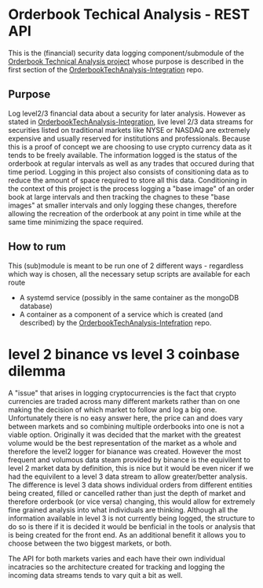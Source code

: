 # Orderbook Techical Analysis - REST API

This is the (financial) security data logging component/submodule of the [Orderbook Technical Analysis project](https://github.com/RT-Tap/OrderbookTechAnalysis-Integration) whose purpose is described in the first section of the [OrderbookTechAnalysis-Integration](https://github.com/RT-Tap/OrderbookTechAnalysis-Integration) repo. 

## Purpose
Log level2/3 financial data about a security for later analysis.  However as stated in [OrderbookTechAnalysis-Integration](https://github.com/RT-Tap/OrderbookTechAnalysis-Integration), live level 2/3 data streams for securities listed on traditional markets like NYSE or NASDAQ are extremely expensive and usually reserved for institutions and professionals.  Because this is a proof of concept we are choosing to use crypto currency data as it tends to be freely available.  The information logged is the status of the orderbook at regular intervals as well as any trades that occured during that time period.  Logging in this project also consists of consitioning data as to reduce the amount of space required to store all this data.  Conditioning in the context of this project is the process logging a "base image" of an order book at large intervals and then tracking the chagnes to these "base images" at smaller intervals and only logging these changes, therefore allowing the recreation of the orderbook at any point in time while at the same time minimizing the space required. 

## How to rum
This (sub)module is meant to be run one of 2 different ways - regardless which way is chosen, all the necessary setup scripts are available for each route
- A systemd service (possibly in the same container as the mongoDB database) 
- A container as a component of a service which is created (and described) by the [OrderbookTechAnalysis-Intefration](https://github.com/RT-Tap/OrderbookTechAnalysis-Integration) repo.

# level 2 binance vs level 3 coinbase dilemma
A "issue" that arises in logging cryptocurrencies is the fact that crypto currencies are traded across many different markets rather than on one making the decision of which market to follow and log a big one.  Unfortunately there is no easy answer here, the price can and does vary between markets and so combining multiple orderbooks into one is not a viable option.  Originally it was decided that the market with the greatest volume would be the best representation of the market as a whole and therefore the level2 logger for bianance was created.  However the most frequent and volumous data steam provided by binance is the equivilent to level 2 market data by definition, this is nice but it would be even nicer if we had the equivilent to a level 3 data stream to allow greater/better analysis.  The difference is level 3 data shows individual orders from different entities being created, filled or cancelled rather than just the depth of market and therefore orderbook (or vice versa) changing, this would allow for extremely fine grained analysis into what individuals are thinking. Although all the information available in level 3 is not currently being logged, the structure to do so is there if it is decided it would be benficial in the tools or analysis that is being created for the front end.  As an additional benefit it allows you to choose between the two biggest markets, or both.

The API for both markets varies and each have their own individual incatracies so the architecture created for tracking and logging the incoming data streams tends to vary quit a bit as well.